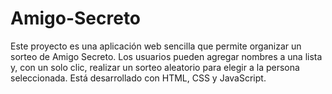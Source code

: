 # Amigo-Secreto
Este proyecto es una aplicación web sencilla que permite organizar un sorteo de Amigo Secreto. Los usuarios pueden agregar nombres a una lista y, con un solo clic, realizar un sorteo aleatorio para elegir a la persona seleccionada. Está desarrollado con HTML, CSS y JavaScript.
